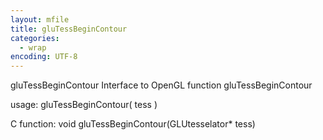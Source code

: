 ```yaml
---
layout: mfile
title: gluTessBeginContour
categories:
  - wrap
encoding: UTF-8
---
```


gluTessBeginContour  Interface to OpenGL function gluTessBeginContour

usage:  gluTessBeginContour( tess )

C function:  void gluTessBeginContour(GLUtesselator\* tess)